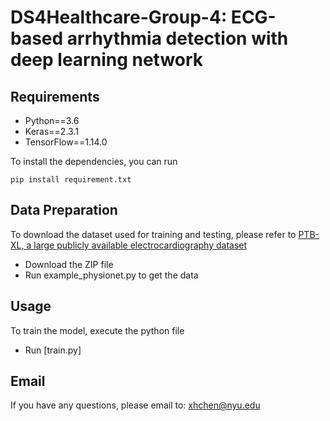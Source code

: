 # DS4Healthcare-Group-4: ECG-based arrhythmia detection with deep learning network

<!-- ## Abstract
Sleep apnea (SA) is a common sleep disorder that occurs during sleep, leading to the decrease of oxygen saturation in the blood. It would develop a variety of complications like diabetes, chronic kidney disease, depression, cardiovascular diseases, or even sudden death. Early SA detection can help physicians to take interventions for SA patients to prevent malignant events. This paper proposes a lightweight SA detection method of multi-scaled fusion network named SE-MSCNN based on single-lead ECG signals. The proposed SE-MSCNN mainly includes multi-scaled convolutional neural network (CNN) module and channel-wise attention module. In order to facilitate the SA detection performance, various scaled ECG information with different-length adjacent segments are extracted by three sub-neural networks. To overcome the problem of local concentration of feature fusion with concatenation, a channel-wise attention module with a squeeze-to-excitation block is employed to fuse the different scaled features adaptively. Furthermore, the ablation study and computational complexity analysis of the SE-MSCNN are conducted. Extensive experiment results show that the proposed SE-MSCNN has the performance superiority to the state-of-the-art methods for SA detection on the Apnea-ECG benchmark dataset. The SE-MSCNN with the merits of quick response and lightweight parameters can be potentially embedded into a wearable device to provide an SA detection service for individuals in home sleep test (HST).
![img](https://github.com/Bettycxh/SE-MSCNN-A-Lightweight-Multi-scaled-Fusion-Network-for-Sleep-Apnea-Detection-Using-Single-Lead-ECG-/blob/main/pic/model.png)
 -->

## Requirements
- Python==3.6
- Keras==2.3.1
- TensorFlow==1.14.0

To install the dependencies, you can run
```
pip install requirement.txt
```

## Data Preparation
To download the dataset used for training and testing, please refer to [PTB-XL, a large publicly available electrocardiography dataset](https://physionet.org/content/ptb-xl/1.0.1/)

- Download the ZIP file
- Run example_physionet.py to get the data

## Usage
To train the model, execute the python file

- Run [train.py]
<!--(https://github.com/Bettycxh/) -->

## Email
If you have any questions, please email to: [xhchen@nyu.edu](mailto:xhchen@nyu.edu)
